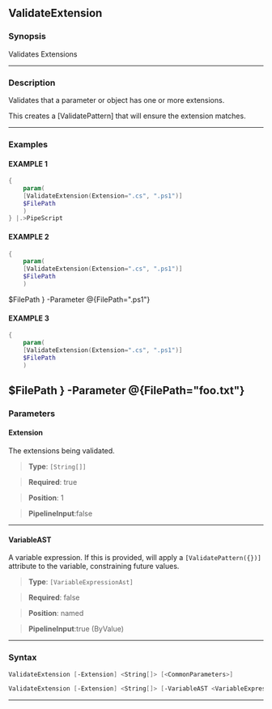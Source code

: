 
ValidateExtension
-----------------
### Synopsis
Validates Extensions

---
### Description

Validates that a parameter or object has one or more extensions.

This creates a [ValidatePattern] that will ensure the extension matches.

---
### Examples
#### EXAMPLE 1
```PowerShell
{        
    param(
    [ValidateExtension(Extension=".cs", ".ps1")]
    $FilePath
    )
} |.>PipeScript
```

#### EXAMPLE 2
```PowerShell
{
    param(
    [ValidateExtension(Extension=".cs", ".ps1")]
    $FilePath
    )
```
$FilePath
} -Parameter @{FilePath=".ps1"}
#### EXAMPLE 3
```PowerShell
{
    param(
    [ValidateExtension(Extension=".cs", ".ps1")]
    $FilePath
    )
```
$FilePath
} -Parameter @{FilePath="foo.txt"}
---
### Parameters
#### **Extension**

The extensions being validated.



> **Type**: ```[String[]]```

> **Required**: true

> **Position**: 1

> **PipelineInput**:false



---
#### **VariableAST**

A variable expression.
If this is provided, will apply a ```[ValidatePattern({})]``` attribute to the variable, constraining future values.



> **Type**: ```[VariableExpressionAst]```

> **Required**: false

> **Position**: named

> **PipelineInput**:true (ByValue)



---
### Syntax
```PowerShell
ValidateExtension [-Extension] <String[]> [<CommonParameters>]
```
```PowerShell
ValidateExtension [-Extension] <String[]> [-VariableAST <VariableExpressionAst>] [<CommonParameters>]
```
---



